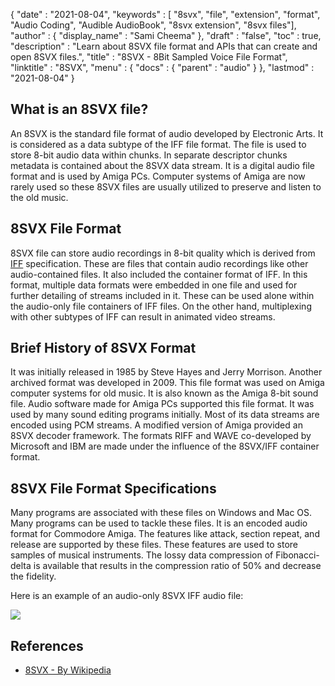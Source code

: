 {
  "date" : "2021-08-04",
  "keywords" : [ "8svx", "file", "extension", "format", "Audio Coding", "Audible AudioBook", "8svx extension", "8svx files"],
  "author" : {
    "display_name" : "Sami Cheema"
  },
  "draft" : "false",
  "toc" : true,
  "description" : "Learn about 8SVX file format and APIs that can create and open 8SVX files.",
  "title" : "8SVX - 8Bit Sampled Voice File Format",
  "linktitle" : "8SVX",
  "menu" : {
    "docs" : {
      "parent" : "audio"
    }
  },
  "lastmod" : "2021-08-04"
}

## What is an 8SVX file? ##

An 8SVX is the standard file format of audio developed by Electronic Arts. It is considered as a data subtype of the IFF file format. The file is used to store 8-bit audio data within chunks. In separate descriptor chunks metadata is contained about the 8SVX data stream. It is a digital audio file format and is used by Amiga PCs. Computer systems of Amiga are now rarely used so these 8SVX files are usually utilized to preserve and listen to the old music.

## 8SVX File Format

8SVX file can store audio recordings in 8-bit quality which is derived from [IFF](/audio/aiff/) specification. These are files that contain audio recordings like other audio-contained files. It also included the container format of IFF. In this format, multiple data formats were embedded in one file and used for further detailing of streams included in it. These can be used alone within the audio-only file containers of IFF files. On the other hand, multiplexing with other subtypes of IFF can result in animated video streams.

## Brief History of 8SVX Format

It was initially released in 1985 by Steve Hayes and Jerry Morrison. Another archived format was developed in 2009. This file format was used on Amiga computer systems for old music. It is also known as the Amiga 8-bit sound file. Audio software made for Amiga PCs supported this file format. It was used by many sound editing programs initially. Most of its data streams are encoded using PCM streams. A modified version of Amiga provided an 8SVX decoder framework. The formats RIFF and WAVE co-developed by Microsoft and IBM are made under the influence of the 8SVX/IFF container format.

## 8SVX File Format Specifications

Many programs are associated with these files on Windows and Mac OS. Many programs can be used to tackle these files. It is an encoded audio format for Commodore Amiga. The features like attack, section repeat, and release are supported by these files. These features are used to store samples of musical instruments. The lossy data compression of Fibonacci-delta is available that results in the compression ratio of 50% and decrease the fidelity.

Here is an example of an audio-only 8SVX IFF audio file:

![](../8svx.png)

## References ##

* [8SVX - By Wikipedia](https://en.wikipedia.org/wiki/8SVX)
